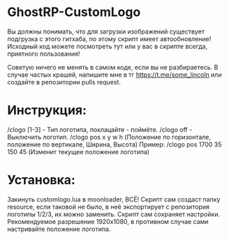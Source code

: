# GhostRP-CustomLogo


Вы должны понимать, что для загрузки изображений существует подгрузка с этого гитхаба, по этому скрипт имеет автообновление! Исходный код можете посмотреть тут или у вас в скрипте всегда, приятного пользования!


Советую ничего не менять в самом коде, если вы не разбираетесь. В случае частых крашей, напишите мне в тг https://t.me/some_lincoln или создайте в репозитории pulls request.

# Инструкция:
/clogo [1-3] - Тип логотипа, поклацайте - поймёте.
/clogo off - Выключить логотип.
/clogo pos x y w h (Положение по горизонтале, положение по вертикале, Ширина, Высота)
Пример: /clogo pos 1700 35 150 45 (Изменит текущее положение логотипа)


# Установка:
Закинуть customlogo.lua в moonloader, ВСЁ! Скрипт сам создаст папку resource, если таковой не было, в неё экспортирует с репозитория логотипы 1/2/3, их можно заменить. Скрипт сам сохраняет настройки. Рекомендуемое разрешение 1920x1080, в противном случае сами настривайте положение логотипа.
